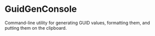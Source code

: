 # GuidGenConsole
Command-line utility for generating GUID values, formatting them, and putting them on the clipboard.
